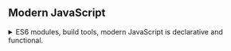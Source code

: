 ## Modern JavaScript

<details>

<summary>
ES6 modules, build tools, modern JavaScript is declarative and functional.
</summary>

### Overview

<details>
<summary>
How we write JavaScript today and introduction of the build process.
</summary>

we don't stick everything inside one or few files, today we use modules and 3rd party packages.
we get these packages from npm (node package manager), it was originally developed for use together with node-js, but today it's an independent tool.

npm is both the tool and the repository.

after creating the modules, we send our code into a 'build process', which creates a JavaScript bundle, which is then used in the website.\
the build process can be complicated, but it has several distinct stages

1. Bundling - joining all modules into one file and compressing it. this is for the sake of older browsers that don't support modules, and to increase performance.
2. Trans-piling/Poly-filing - converting modern JavaScript into ES5 JavaScript. this way even older browsers can use new code, we usually use a tool called 'Babel' for this.

we don't perform these steps ourselves, we use a tool (called a 'bundler'), like 'webpack' or 'parcel'. both of which are also included in the npm.

</details>

### Modules

<details>
<summary>
Using modern ES6 modules, what they are, how they work, and what do they replace.
</summary>

modern JavaScript uses modules.

> - Module: a reusable piece of code that **encapsulates** implementation details.

a module is usually a stand alone file, it can have import and exports. what we export from the module is called 'Public API', other modules import those.
a module that exports to a different file is called "a dependency", the other file cannot work without it.

modules aren't specific to JavaScript, most programming languages use them (even if they have different names)

modules are like small building blocks that we put together to create complex applications. each of them can be created independently in isolation, which makes collaboration easier. they also make it easier to **abstract** our code. we use modules that handle the low level implementation details, while we only care about the public API.

because they are stand-alone files, they make the code more organized,and they can be re-used in other projects.

as of ES6, JavaScript has native modules, they are stored in files. one module per file.

| feature             | scripts                             | modules                            |
| ------------------- | ----------------------------------- | ---------------------------------- |
| Top-level Variable  | always global (namespace pollution) | scoped to module (unless exported) |
| Default mode        | "Sloppy" mode                       | Strict mode                        |
| Top-level _this_    | undefined                           | window                             |
| Imports and Exports | No                                  | Yes                                |
| HTML linking        | \<script>                           | \<script type="module">            |
| File Downloading    | Asynchronous                        | Synchronous by default             |

import and export can only happen in top level, and imports are always hoisted (moved to the top).

```js
//index.js
import { rand } from "./math.js";
import { showDice } from "./dom.js";
const dice = rand(1, 6, 2);
showDice(dice);
```

the first part is parsing, this when imports are hoisted. in fact, the importing modules happens before executions. modules are imported synchronously. this is why the import/exports must be in the top-level, so that the the parser can recognize them.

modules are imported synchronously because it makes bundling and code elimination easier. when we know the dependencies before hand, it's easier for the bundler to do stuff.

after the parsing, the modules are downloaded in an Asynchronous way. then there is a linking process,the imports aren't copies, it's references. then the imported modules are executed, and afterward the importing file is executed.

#### Exporting and Importing in ES6 Modules

 <details>
<summary>
Hands on experience. Named and Default exports.
</summary>

the simple import is to just import, without importing a value.
our importing module will be 'script.js', and the exporting module file will be 'shoppingCart.js'

we start by logging something from both modules to make sure the process work.

```js
import "./shoppingCart.js";
```

the first error we encounter is
"Uncaught SyntaxError: Cannot use import statement outside a module".
we must be an module ourselves in order to use import statement. we need to change the script type in the html file.

```html
<!DOCTYPE html>
<html lang="en">
  <head>
    <script defer src="script.js" type="module"></script>
  </head>
  <body>
    <h1>Modern JavaScript Development: Modules and Tooling</h1>
  </body>
</html>
```

the first log we see is from the exporting module, and only afterward the code from the importing files.

it doesn't matter if the import file is below the console log, as importing statements are hoisted to the top.

we can also drop the 'use strict' statement, as modules are strict by default.

we can now add variables to exporting modules and see that they aren't exported and are scoped to the module.
before, we could access variables from the global scope, but now we cannot.

if we wanted them exposed, we would have needed to use exports, there are default exports and named exports.

##### Named Exports

named exports simple require us to add 'export' before the variable deceleration.

```js
const cart = [];
export const addToCart = function (product, quantity) {
  cart.push({ product, quantity });
  console.log(`${quantity} ${product} was added to the cart`);
};
```

to import a named export, we change our import statement. don't forget the curly braces!

```js
import { addToCart } from "./shoppingCart.js";

addToCart("bread", 9);
```

now we can use that the imported function. we can import multiple object with names exports with object destructing.

```js
import { addToCart, AddOneToCart } from "./shoppingCart.js";
```

we can also change the names of the imported object, with the 'as' keyword, like sql.

```js
import { addToCart, AddOneToCart as add1ToCart } from "./shoppingCart.js";
add1ToCart("orange");
```

if we want, we can export objects in a single line, without adding the export modifier to them, we simple export an anonymous objects with then

```js
const totalPrice = 237;
const totalQuantity = 23;
export { totalPrice, totalQuantity };
```

and we can also change the exported name

```js
const totalPrice = 237;
const totalQuantity = 23;
export { totalPrice as tp, totalQuantity as tq };
```

we can import everything from a module into an namespace object. this namespace/object now acts as our access point to the module without polluting the namespace. again, like sql, \* means everything.

```js
import * as ShoppingCart from "./shoppingCart.js";
ShoppingCart.AddOneToCart("burger");
```

##### Default Exports

we use default exports when we want to export just a single element from the module, it doesn't even have to be named.

```js
export default function (x, y) {
  return x + y;
}
```

when we import it, we can give it any name we want.

```js
import foo from "./shoppingCart.js"; //take default export
console.log(foo(11, 11));
```

we can default export a named element as well.

```js
const ADDTWO = function (a, y) {
  return a + y;
};
export default ADDTWO;
```

we can't export more than one default (we can make it into an object);

```js
const x = 77;
export default { function(x, y) {}, x };
```

in our example, we are importing the same object several times, it's possible to do so. we can mix the named and default imports in the same statements. we should avoid both practices and try to keep our code clean and styled

```js
import bar, {addToCard, tp as totalPriceRenamed } from from './shoppingCart.js';
```

the preferred style is to use one default export and that's it. we shouldn't mix them if we can avoid it.

##### imports as a Live Connection

imports aren't simply copies, the imported objects change the object itself

```js
export { cart };
```

and we can effect it from the importing file, and if we had several modules, they would all refer to the same object.

```js
ShoppingCart.AddOneToCart("taco");
console.log(...ShoppingCart.cart);
```

we cannot export the same object twice with the same name, but we export it under different names (it will still be the same object)

```js
export { cart, cart as CART };
```

**import are not copies of the exports.**

</details>

#### The Module Pattern

<details>
<summary>
How things looked Prior to ES6
</summary>

before ES6,there weren't native modules for JavaScript, so the best way to achieve that was by using functions.

we usually created an iife (immediately invoked function expression) that return an object with all the content, and we took the result as an object, which we could then use.

```js
const moduleShoppingCart = (function () {
  const moduleCart = [];
  const moduleShippingCost = 75;
  const moduleAddToCart = function (product, quantity) {
    moduleCart.push({ product, quantity });
    console.log(`${quantity} ${product} was added to the cart`);
  };
  const moduleOrder = function (product) {
    console.log(`ordering ${product} from supplier`);
  };

  return { moduleCart, moduleShippingCost, moduleAddToCart, moduleOrder };
})();
moduleShoppingCart.moduleAddToCart("apple", 9);
console.log(...moduleShoppingCart.moduleCart);
```

this works because of closure rules.

in practice, we would create an iife in a script, add that script to the html file, and that would cause the object to be available in the global scope. but if we had many files, we would need to link them all from the html, define their order correctly, and make sure we don't have conflicting names. we would also have problem with using a module bundler.

</details>

#### Common JavaScript Modules

<details>
<summary>
Common.js was a different form of 'modules', which is still widely used in node.js backend.
</summary>

there are other forms of modules that were used in the past, such as 'amd' modules [wikipedia](https://en.wikipedia.org/wiki/Asynchronous_module_definition) and [common js](https://en.wikipedia.org/wiki/CommonJS) Modules.

the common js modules were used in node.js until recently, so most of the modules in the npm repository still use the common js modules. in time most of them will probably move into native module, but it will take time.

for common js, we would use an object called **'export'**, and attach all the exported variables as it's properties.

this wouldn't work in the browser, but will work in node js.

```js
const commonCart = [];
exports.commonAddToCart = function (product, quantity) {
  commonCart.push({ product, quantity });
  console.log(`${quantity} ${product} were added to commonCart`);
};
```

to import it, we would use the **require()** function with the path.

```js
const { addToCart } = require("./shoppingCart.js");
```

this will still show up in _node.js_ code.

</details>

####

one problem with modules is that their contents are private to the module scope, so we cannot access anything from the console.
(_there might be a way around this, see [stack overflow](https://stackoverflow.com/questions/52569996/how-to-use-es6-modules-from-dev-tools-console_)

</details>

### Tools and the Command Line

<details>
<summary>
Command line, NPM, Parcel, Babel. Transpiling and poly-filling
</summary>

#### Introduction To the command line

<details>
<summary>
before we start using tools, we should be familiar with the command line.
</summary>

lets go over some basic commands, we can use the vscode terminal.

we are always in some folder, mostly the project folder

- _ls_ - show contents of folder (dir in windows)
- _cd_ - change directory
  - _cd.._ - go up one level
  - _cd -_ - return to previous (not in windows)
- _clear_ - clear the console
- _mkdir_ - create folder
- _touch_ - create file
- _mv_ - move or rename files
- _cp_ - copy files
- _rmdir_ - remove dictatory (only works on empty directories)
- _rm_ - remove files
  - _rm -r_ - remove recursively

</details>

#### NPM

<details>
<summary>
Basic usage of npm, installing packages,  importing them and using.
</summary>

npm is both a tool to get packages and a repository.

before the days of npm, we would add a script to the html file, and that would make a package available globally, just like what we did in the mappity project. we add a script tag and make it defer.

```html
<!DOCTYPE html>
<html lang="en">
  <head>
    <script
      defer
      src="https://unpkg.com/leaflet@1.7.1/dist/leaflet.js"
      integrity="sha512-XQoYMqMTK8LvdxXYG3nZ448hOEQiglfqkJs1NOQV44cWnUrBc8PkAOcXy20w0vlaXaVUearIOBhiXZ5V3ynxwA=="
      crossorigin=""
    ></script>

    <link rel="stylesheet" href="style.css" />

    <script defer src="script.js"></script>
  </head>
  <body></body>
</html>
```

this works for small projects, but it's not manageable for big projects, where versions could be updated. and we also might have needed to download the packages locally, and there wasn't even one place to get everything!

npm changed that.

we start by checking the npm version (and see that it exists)

```bash
npm -v
npm --help
```

we then need to init the npm for this project. we then enter some data, which we can later change.

```bash
npm init
```

to install a package, we run the npm install command with the name.

```bash
npm install leaflet
```

we now have the leaflet package as dependency, and a 'node_modules' directory was created.

the leaflet library still uses the common-js modules,so we would need a bundler.
let's get [lodash](https://lodash.com/), a utility library for JavaScript.

we will actually take lodash-es, which is the version using es modules and not common js.

```bash
npm install lodash-es
```

we'll now use the cloneDeep functionality to clone a deep nested object.

```js
import cloneDeep from "./node_modules/lodash-es/cloneDeep.js";

const state = {
  cart: [
    { product: "bread", quantity: 5 },
    { product: "pizza", quantity: 10 },
  ],
  user: { loggedIn: true },
};
const stateClone = Object.assign({}, state); //not actually a deep clone
const stateDeepClone = cloneDeep(state); // this is a real deep clone
state.user.loggedIn = false;
console.log(state.user, stateClone.user, stateDeepClone.user);
```

so the _loadsh_ 3rd party library gave us something that was hard to do on our own.

we can inspect the modules and see how things were implemented.

back to the package.json file. we don't need to include the node_modules package if we try to move the project to another computer or if we use source control.
we can delete the node_modules folder and then run npm install without any package name, this will use the package.json file to install all the necessary packages from npm.

```bash
npm install
```

the import path still looks ugly, lets fix it.

</details>

#### Bundling with Parcel and NPM scripts

<details>
<summary>
Bundling and building with Parcel.
</summary>

Parcel bundler work out of the box, without configuration. it's another build tool.
we need to install it from npm, but with additional flags.

```bash
npm i parcel --save-dev
```

A dev dependency is a tool to build the application, not a dependency for the code. in package.json file it will appear in a new field.

we can't directly call parcel in the command line now, because it was installed locally and not globally. we could either use npx or npm scripts.

npx is an application built into npm

```bash
npx parcel index.html
```

this creates a folder called 'dist' and runs the program on a local port.

troubleshooting tips

- install with sudo
- install a specific version of parcel

  ```shell
  npm i parcel@1.12.4
  ```

- uninstall earlier versions

  ```shell
  npm uninstall parcel
  ```

we might be seeing an error that

> "parcelRequire is not defined"
> this will happen because parcel (in the video) doesn't work with modules. so we need to remove the script type from the html file.

inside the new dist folder we have a new index html file and a new script file with all the code that we wrote (and much more!)

if we change the file the server reloads, but we can do something called **Hot Module Reloading**

```js
if (module.hot) {
  module.hot.accept();
}
```

now changes won't trigger a page reload, this is good for testing and maintaining state, like what we had with the banking app.

module bundlers also allow us to drop the entire path of the node_modules folder when importing packages.

```js
//import cloneDeep from './node_modules/lodash-es/cloneDeep.js'; // not needed
import cloneDeep from "lodash-es";
```

this also allows us to use commonJs modules, and will install the package if we need (didn't happen for me).

```js
import cloneDeep from "lodash";
```

the second way to use parcel is with npm scripts.

in the package json file, we a property called scripts. we can run a script with `npm run <scriptName>`. we add a 'start' script.
we don't even need the 'run' part.

```json
 "scripts": {
    "test": "echo \"Error: no test specified\" && exit 1",
    "start": "parcel index.html"
  }
```

we can't run parcel from the command line directly, but we can run it as a script.

if we want to run the second part of the build process, we also need to add it to the scripts.

```json
 "scripts": {
    "test": "echo \"Error: no test specified\" && exit 1",
    "start": "parcel index.html",
    "build": "parcel build index.html"
  }
```

(this didn't work for me, a [parcel2.0 issue](https://github.com/parcel-bundler/parcel/issues/3493))

it should compress the files, both the html and the JavaScript.

we can also install packages globally with the -g flag. so we could use the tool directly, most tools advice to install locally, we could run different versions depending on the project.

```bash
npm install parcel -g
```

</details>

#### Configuring Babel and Poly-filling

<details>
<summary>
Transpiling and poly-filling. using Babel
</summary>

[Babel](https://babeljs.io/)

there are still many browsers that are old and don't support es6. so all code must be transpiled into es5 JavaScript

we can configure it, but we can also use the defaults, babel works with plugins and presets, we can download presets with npm.

if we look at the transpiled code, we won't see any es6 features like arrow functions or string templates.

let's add a class field

```js
class Person {
  #greeting = "Hey";
  constructor(name) {
    this.name = name;
    console.log(`${this.#greeting},${this.name}`);
  }
}
```

in the past we would need to add a plugin to allow babel to transpile features into es5 code.

like this code

```js
ShoppingCart.cart.find((el) => el.quantity >= 2);
Promise.resolve("TEST").then((x) => console.log(x));
```

babel can only change ES6 syntax, stuff that can be written in different ways, new features can't be transpiled so easily (like promises, array.find).

for those features, we have poly-filling.

in the past, babel did poly filling out of the box, but currently the require us to import a library for this.

```js
import "core-js/stable";
```

(parcel isn't very stable on my machine)

but polyfill is supposed to create all the methods somehow before transpiling.
we could cherry-pick what we want to polyfill with the import statement

```js
import "core-js/stable/array/find";
```

the final thing we want is the 'regenerator' library

```bash
npm install regenerator-runtime
```

and import it.

```js
import "regenerator-runtime/runtime";
```

which will help us polyfill Asynchronous JavaScript.

all of this might change in the future, because JavaScript is like this.

</details>

</details>

### Writing Clean and Modern JavaScript

<details>
<summary>
How to write better, clear, modern code. different Coding Paradigms (declarative and functional).
</summary>

Readable code

> - Write code so that **others** can understand it.
> - Write code so that **you** can understand it in 1 year.
> - Avoid too 'clever' code and overcomplicated solutions. write the straightforward solution.
> - Use descriptive variable names: **what they contain**.
> - Use descriptive function names **what they do**.

General Code

> - Use the DRY principle (refactor your code).
> - Don't pollute the global namespace, **encapsulate** instead.
> - Don't use _var_.
> - Use Strong type checks (_===_ and _!==_).

Functions

> - Generally, functions should do _only on thing_ (SRP - single responsibility principle).
> - Don't use more than 3 function parameters.
> - use default parameters whenever possible.
> - generally, return the same data type as received.
> - Use arrow functions when they make code more readable.

OOP (Object Oriented Programming)

> - Use ES6 classes
> - Encapsulate data and **don't mutate** it from outside the class.
> - Implement method chaining (fluent interface).
> - **Do not** use arrow functions as methods (in regular objects).

Avoid Nested Code

> - Use early **return** (guard clause)
> - Use ternary (conditional) or logical operators instead of _if_.
> - Use _multiple if_ instead of _if/else-if_.
> - Avoid _for_ loops, use array methods instead.
> - Avoid callback-based Asynchronous APIs.

Asynchronous Code

> - Consume promises with _async_/_await_ for best readability (not _.then()_).
> - Whenever possible, run promises in **parallel** (_Promise.All_)
> - Handle errors and promise rejections (try-catch block, rethrow).

#### Lets Fix Some Bad Code #1

<details>
<summary>
Lets fix bad code with what we learned. part 1.
</summary>

we look at 'clean.js' file. and change the file script location in the html file.

things to change (my opinion)

1. [ ] replace var with const and let.
2. [ ] refactor common code parts
3. [ ] add default parameters.
4. [ ] change function names
5. [ ] use array methods.
6. [ ] push function and other objects onto the object.

var => const and let
add => addExpense
limits => spendingLimits
check => checkExpenses, el => entry, lim=>limit
bigExpense => logBigExpenses,limit=>bigLimit, el=> entry

default parameters

```js
// const addExpense = function (value, description, user) {
//   if (!user) user = "jonas";
const addExpense = function (value, description, user = "jonas") {
  user = user.toLowerCase();
};
```

removing if and using null coalescing, refactoring outside into function

```js
{
  // let lim;
  // if (spendingLimits[user]) {
  //   lim = spendingLimits[user];
  // } else {
  //   lim = 0;
  // }

  const lim = spendingLimits?.[user] ?? 0;
}
{
  // let lim;
  // if (spendingLimits[el.user]) {
  //   lim = spendingLimits[el.user];
  // } else {
  //   lim = 0;
  // }
  const lim = spendingLimits?.[el.user] ?? 0;
}

const getLimit = (user) => spendingLimits?.[user] ?? 0;
```

using enchanted object literals, no need to write property name if it's the same as the value.

```js
// budget.push({ value: -value, description: description, user: user });
budget.push({ value: -value, description, user });
```

using string template instead of _+_, we can also use a ternary operator (which i don't like).

```js
{

  // for (const entry of budget) {
  //   if (entry.value <= -limit) {
  //     output += entry.description.slice(-2) + ' / '; // Emojis are 2 chars
  //   }
  // }

  for (const entry of budget) {
    if (entry.value <= -bigLimit) {
      output += `${entry.description.slice(-2)} / `; // Emojis are 2 chars
    }
}
```

</details>

#### Declarative and Functional JavaScript Principles

<details>
<summary>
Trend towards declarative (not imperative) and functional programing.
</summary>
There is a trend towards declarative and functional programming in JavaScript. there is imperative code and declarative code.

Imperative

> - Programmer explain **"How to do Things"**.
> - We explain the computer every single step it has to follow to achieve a result.
> - Example: step by step recipe of a cake.
> - Code Example:
>   ```js
>   const arr = [2, 4, 6, 8];
>   const doubled = [];
>   for (let i =0; i<arr.length, ++i)
>   {
>     doubled[i]= arr[i]*2
>   }
>   ```

Declarative

> - Programmer explain **"What to do "**.
> - We simply describe the way the computer should achieve a result.
> - The **How** (step-by-step instructions) gets abstracted away.
> - Example: describe the cake, let the person find out on his own.
> - Code Example:
>   ```js
>   const arr = [2, 4, 6, 8];
>   const doubled = arr.map((n) => n * 2);
>   ```

Functional Programming

> - **Declarative** programing paradigm.
> - Based on the idea of writing software by combining many **pure functions**, avoiding **side effects** and **mutating data**.
>   - Side effect: modification(mutation) of any data outside of the function (mutating external variables, logging to the console,writing to the DOM,etc);
>   - Pure function: Function without side effects, does not depend on external Variables, **given the same inputs, always returns the same output**.
> - Immutability: state (data) is **never** modified, state is **copied**, and the copy is mutated and returned.

React and redux are based on functional programming.

we can't be 100% functional programming, but we can use some ideas.

Functional Programming Techniques

> - Try to avoid data mutations
> - Use built-in methods that don't produce side effects.
> - Do data transformations with methods such as _.map()_, _.filter()_ and _.reduce()_.
> - Try to avoid side effects in functions (this isn't always possible, of course).

Declarative Syntax

> - Use array and object destructuring.
> - Use the spread operator _(...)_.
> - Use the ternary conditional operator.
> - Use template literals.

</details>

#### Lets Fix Some Bad Code #2

<!-- <details> -->
<summary>
Lets fix bad code with what we learned. part 2. functional and declarative principles.
</summary>

immutability.
side effects and pure functions
data transformations with builtIn objects.

we can actually make object **immutable** in JavaScript, we do this by calling the function [_Object.freeze()_](https://developer.mozilla.org/en-US/docs/Web/JavaScript/Reference/Global_Objects/Object/freeze).

we should be in strict mode to get a visible error, otherwise, the change just fails.

```js
const spendingLimits = Object.freeze({
  jonas: 1500,
  matilda: 100,
}); //frozen object!
spendingLimits.jonas = 1501; // no effect in sloppy mode! error in strict mode
console.log(spendingLimits);
```

if we freeze the budget array, we can no longer to push into the array, but we can modify the elements inside it, that's because the freeze is a shallow freeze, only on the top level elements.

```js
budget[0].value = 10000; //works
budget[0] = "jjj"; //won't work
```

so now we need to fix the function. the function tries to mutate the array from outside, it's a side effect. an **impure function**.

we should pass all the data into the function, and it shouldn't change function, it should create a copy and modify it.

but now we have a new budget, but what if the condition fails? we need to return the original state

```js
const addExpense = function (
  state,
  limits,
  value,
  description,
  user = "jonas"
) {
  const cleanUser = user.toLowerCase();
  return (value <= getLimit(cleanUser)) ?
    [...state, { value: -value, description,cleanUser}] :
    state;
  }
};
const newBudget1 = addExpense(budget, spendingLimits, 10, "Pizza 🍕");
addExpense(budget, spendingLimits, 100, "Going to movies 🍿", "Matilda");
addExpense(budget, spendingLimits, 200, "Stuff", "Jay");
```

we need to update the getLimits function

```js
const getLimit = (limits, user) => limits?.[user] ?? 0;
```

but now we have two budget objects, so we need to use the updated one.

```js
const newBudget1 = addExpense(budget, spendingLimits, 10, "Pizza 🍕");
const newBudget2 = addExpense(
  newBudget1,
  spendingLimits,
  100,
  "Going to movies 🍿",
  "Matilda"
);
const newBudget3 = addExpense(newBudget2, spendingLimits, 200, "Stuff", "Jay");
```

in the real world we would use composing or currying to create the variable

lets do something with the other functions, the check expenses mutates our data which isn't functional. we want a new object. we use the _.map()_ to create a new object, and we return it. we could make this into an arrow function.

```js
const checkExpenses = function (state, limits) {
  return state.map((entry) => {
    return entry.value < -getLimit(limits, entry.user)
      ? { ...entry, flag: "limit" }
      : entry;
  });
};
const newBudget4 = checkExpenses(newBudget3, spendingLimits);
console.log(newBudget3, newBudget4); //see that we didn't mutate newBudget3
```

the final function to fix is big expenses, we don't want to print to the console (that's a side effect), and we want to pass the object itself.

we can also use reduce, but it isn't great for this situation.

```js
const bigExpenses = function (state, bigLimit) {
  // let output = "";

  // for (const entry of state) {
  //   if (entry.value <= -bigLimit) {
  //     output += `${entry.description.slice(-2)} / `; // Emojis are 2 chars
  //   }
  // }
  // output = output.slice(0, -2); // Remove last '/ '
  // console.log(output);
  const bigExpenses = state
    .filter((entry) => enter.value <= -bigLimit)
    .map((entry) => entry, description.slice(-2))
    .join(" / ");
  const reduced = state
    .filter((entry) => enter.value <= -bigLimit)
    .reduce((str, cur) => `${str} / ${cur.description.slice(-2)}`, ""); // we have ane extra ' / ' at the start
};
bigExpenses(newBudget4, 1000);
```

</details>
</details>
</details>
